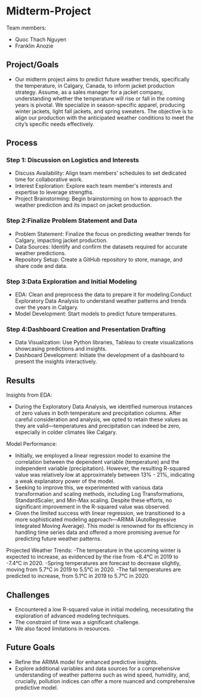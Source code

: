# Midterm-Project 
Team members: 
- Quoc Thach Nguyen
- Franklin Anozie

## Project/Goals
- Our midterm project aims to predict future weather trends, specifically the temperature, in Calgary, Canada, to inform jacket production strategy. Assume, as a sales manager for a jacket company, understanding whether the temperature will rise or fall in the coming years is pivotal. We specialize in season-specific apparel, producing winter jackets, light fall jackets, and spring sweaters. The objective is to align our production with the anticipated weather conditions to meet the city’s specific needs effectively.

## Process

### Step 1: Discussion on Logistics and Interests

- Discuss Availability: Align team members’ schedules to set dedicated time for collaborative work.
- Interest Exploration: Explore each team member's interests and expertise to leverage strengths.
- Project Brainstorming: Begin brainstorming on how to approach the weather prediction and its impact on jacket production.

### Step 2:Finalize Problem Statement and Data
- Problem Statement: Finalize the focus on predicting weather trends for Calgary, impacting jacket production.
- Data Sources: Identify and confirm the datasets required for accurate weather predictions.
- Repository Setup: Create a GitHub repository to store, manage, and share code and data.

### Step 3:Data Exploration and Initial Modeling
- EDA: Clean and preprocess the data to prepare it for modeling.Conduct Exploratory Data Analysis to understand weather patterns and trends over the years in Calgary.
- Model Development: Start models to predict future temperatures.

### Step 4:Dashboard Creation and Presentation Drafting
- Data Visualization: Use Python libraries, Tableau to create visualizations showcasing predictions and insights.
- Dashboard Development: Initiate the development of a dashboard to present the insights interactively.

## Results

Insights from EDA:
- During the Exploratory Data Analysis, we identified numerous instances of zero values in both temperature and precipitation columns. After careful consideration and analysis, we opted to retain these values as they are valid—temperatures and precipitation can indeed be zero, especially in colder climates like Calgary.

Model Performance:
- Initially, we employed a linear regression model to examine the correlation between the dependent variable (temperature) and the independent variable (precipitation). However, the resulting R-squared value was relatively low at approximately between 13% - 21%, indicating a weak explanatory power of the model.
- Seeking to improve this, we experimented with various data transformation and scaling methods, including Log Transformations, StandardScaler, and Min-Max scaling. Despite these efforts, no significant improvement in the R-squared value was observed.
- Given the limited success with linear regression, we transitioned to a more sophisticated modeling approach—ARIMA (AutoRegressive Integrated Moving Average). This model is renowned for its efficiency in handling time series data and offered a more promising avenue for predicting future weather patterns.

Projected Weather Trends:
-The temperature in the upcoming winter is expected to increase, as evidenced by the rise from -8.4°C in 2019 to -7.4°C in 2020.
-Spring temperatures are forecast to decrease slightly, moving from 5.7°C in 2019 to 5.5°C in 2020.
-The fall temperatures are predicted to increase, from 5.1°C in 2019 to 5.7°C in 2020.
    
## Challenges 
- Encountered a low R-squared value in initial modeling, necessitating the exploration of advanced modeling techniques.
- The constraint of time was a significant challenge.
- We also faced limitations in resources.
	
## Future Goals
- Refine the ARIMA model for enhanced predictive insights.
- Explore additional variables and data sources for a comprehensive understanding of weather patterns such as wind speed, humidity, and, crucially, pollution indices can offer a more nuanced and comprehensive predictive model.
	